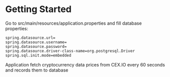 # Getting Started

Go to src/main/resources/application.properties and fill database properties:
```properties
spring.datasource.url=
spring.datasource.username=
spring.datasource.password=
spring.datasource.driver-class-name=org.postgresql.Driver
spring.sql.init.mode=embedded
```

Application fetch cryptocurrency data prices from CEX.IO every 60 seconds and records them to database

